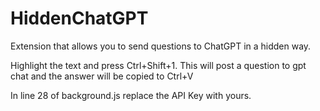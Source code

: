 # HiddenChatGPT
Extension that allows you to send questions to ChatGPT in a hidden way.

Highlight the text and press Ctrl+Shift+1. This will post a question to gpt chat and the answer will be copied to Ctrl+V

In line 28 of background.js replace the API Key with yours.
